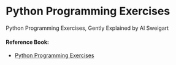# Python Programming Exercises

Python Programming Exercises, Gently Explained by Al Sweigart

#### Reference Book:
- [Python Programming Exercises](https://inventwithpython.com/#pythongently)
